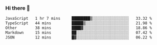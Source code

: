 ### Hi there 👋

<!--
**WShiBin/WShiBin** is a ✨ _special_ ✨ repository because its `README.md` (this file) appears on your GitHub profile.

Here are some ideas to get you started:

- 🔭 I’m currently working on ...
- 🌱 I’m currently learning ...
- 👯 I’m looking to collaborate on ...
- 🤔 I’m looking for help with ...
- 💬 Ask me about ...
- 📫 How to reach me: ...
- 😄 Pronouns: ...
- ⚡ Fun fact: ...
-->

<!--START_SECTION:waka-->

```txt
JavaScript   1 hr 7 mins     ████████▒░░░░░░░░░░░░░░░░   33.32 %
TypeScript   44 mins         █████▒░░░░░░░░░░░░░░░░░░░   21.98 %
Other        38 mins         ████▓░░░░░░░░░░░░░░░░░░░░   18.86 %
Markdown     15 mins         ██░░░░░░░░░░░░░░░░░░░░░░░   07.42 %
JSON         12 mins         █▓░░░░░░░░░░░░░░░░░░░░░░░   06.22 %
```

<!--END_SECTION:waka-->
